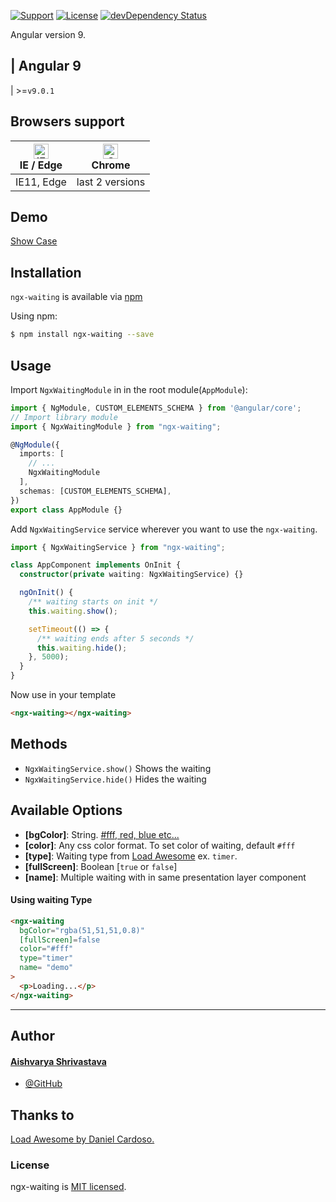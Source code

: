 [![Support](https://img.shields.io/badge/Angular-9+-brightgreen)]()
[![License](https://img.shields.io/badge/license-MIT-blue.svg?style=flat-square)]()
[![devDependency Status](https://img.shields.io/david/expressjs/express.svg?style=flat-square)]()

Angular version 9.

 | Angular 9
 ----------- 
| >=`v9.0.1`

## Browsers support

| [<img src="https://raw.githubusercontent.com/alrra/browser-logos/master/src/edge/edge_48x48.png" alt="IE / Edge" width="24px" height="24px" />](http://godban.github.io/browsers-support-badges/)<br/>IE / Edge | [<img src="https://raw.githubusercontent.com/alrra/browser-logos/master/src/chrome/chrome_48x48.png" alt="Chrome" width="24px" height="24px" />](http://godban.github.io/browsers-support-badges/)<br/>Chrome |
| --------- | --------- |
| IE11, Edge| last 2 versions                                                                                                                                                                                                  |



## Demo

[Show Case](https://aish0507.github.io/ngx-waiting/)


## Installation

`ngx-waiting` is available via [npm](https://www.npmjs.com/package/ngx-waiting)

Using npm:

```bash
$ npm install ngx-waiting --save
```

## Usage

Import `NgxWaitingModule` in in the root module(`AppModule`):

```typescript
import { NgModule, CUSTOM_ELEMENTS_SCHEMA } from '@angular/core';
// Import library module
import { NgxWaitingModule } from "ngx-waiting";

@NgModule({
  imports: [
    // ...
    NgxWaitingModule
  ],
  schemas: [CUSTOM_ELEMENTS_SCHEMA],
})
export class AppModule {}
```

Add `NgxWaitingService` service wherever you want to use the `ngx-waiting`.

```typescript
import { NgxWaitingService } from "ngx-waiting";

class AppComponent implements OnInit {
  constructor(private waiting: NgxWaitingService) {}

  ngOnInit() {
    /** waiting starts on init */
    this.waiting.show();

    setTimeout(() => {
      /** waiting ends after 5 seconds */
      this.waiting.hide();
    }, 5000);
  }
}
```

Now use in your template

```html
<ngx-waiting></ngx-waiting>
```
## Methods

- `NgxWaitingService.show()` Shows the waiting
- `NgxWaitingService.hide()` Hides the waiting

## Available Options

- **[bgColor]**: String. [#fff, red, blue etc...]()
- **[color]**: Any css color format.
  To set color of waiting, default `#fff`
- **[type]**: Waiting type from [Load Awesome](http://github.danielcardoso.net/load-awesome/animations.html) ex. `timer`.
- **[fullScreen]**: Boolean [`true` or `false`]
- **[name]**: Multiple waiting with in same presentation layer component

#### Using waiting Type
```html
<ngx-waiting
  bgColor="rgba(51,51,51,0.8)"
  [fullScreen]=false
  color="#fff"
  type="timer"
  name= "demo"
>
  <p>Loading...</p>
</ngx-waiting>
```

---







## Author

#### [Aishvarya Shrivastava](mailto:aishvarya0507@gmail.com)

- [@GitHub](https://github.com/Aish0507)




## Thanks to

[Load Awesome by Daniel Cardoso.](https://github.com/danielcardoso/load-awesome)

### License
ngx-waiting is [MIT licensed](./LICENSE).
